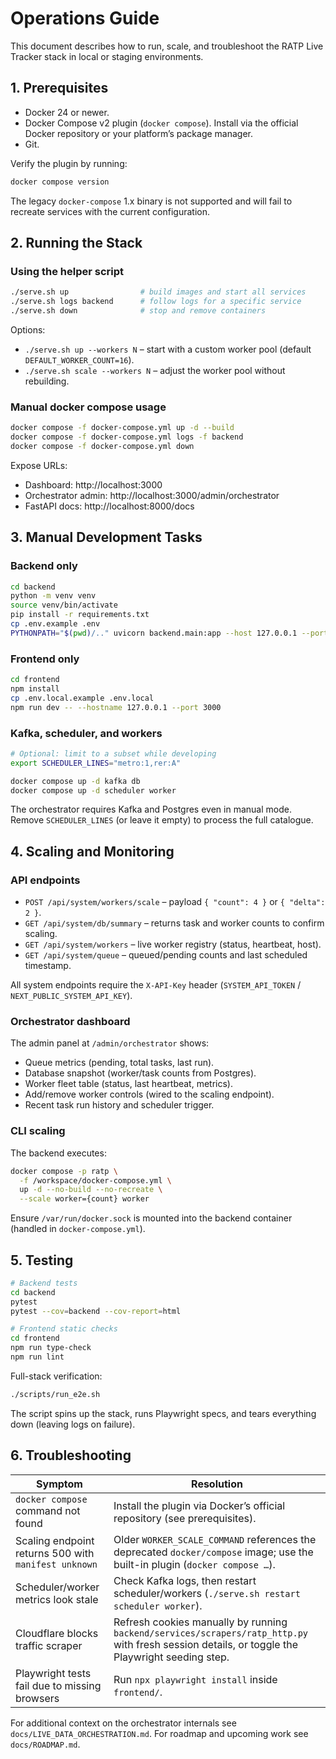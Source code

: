 # Operations Guide

This document describes how to run, scale, and troubleshoot the RATP Live Tracker stack in local or staging environments.

## 1. Prerequisites

- Docker 24 or newer.
- Docker Compose v2 plugin (`docker compose`). Install via the official Docker repository or your platform’s package manager.
- Git.

Verify the plugin by running:

```bash
docker compose version
```

The legacy `docker-compose` 1.x binary is not supported and will fail to recreate services with the current configuration.

## 2. Running the Stack

### Using the helper script

```bash
./serve.sh up                # build images and start all services
./serve.sh logs backend      # follow logs for a specific service
./serve.sh down              # stop and remove containers
```

Options:

- `./serve.sh up --workers N` – start with a custom worker pool (default `DEFAULT_WORKER_COUNT=16`).
- `./serve.sh scale --workers N` – adjust the worker pool without rebuilding.

### Manual docker compose usage

```bash
docker compose -f docker-compose.yml up -d --build
docker compose -f docker-compose.yml logs -f backend
docker compose -f docker-compose.yml down
```

Expose URLs:

- Dashboard: http://localhost:3000
- Orchestrator admin: http://localhost:3000/admin/orchestrator
- FastAPI docs: http://localhost:8000/docs

## 3. Manual Development Tasks

### Backend only

```bash
cd backend
python -m venv venv
source venv/bin/activate
pip install -r requirements.txt
cp .env.example .env
PYTHONPATH="$(pwd)/.." uvicorn backend.main:app --host 127.0.0.1 --port 8000
```

### Frontend only

```bash
cd frontend
npm install
cp .env.local.example .env.local
npm run dev -- --hostname 127.0.0.1 --port 3000
```

### Kafka, scheduler, and workers

```bash
# Optional: limit to a subset while developing
export SCHEDULER_LINES="metro:1,rer:A"

docker compose up -d kafka db
docker compose up -d scheduler worker
```

The orchestrator requires Kafka and Postgres even in manual mode. Remove `SCHEDULER_LINES` (or leave it empty) to process the full catalogue.

## 4. Scaling and Monitoring

### API endpoints

- `POST /api/system/workers/scale` – payload `{ "count": 4 }` or `{ "delta": 2 }`.
- `GET /api/system/db/summary` – returns task and worker counts to confirm scaling.
- `GET /api/system/workers` – live worker registry (status, heartbeat, host).
- `GET /api/system/queue` – queued/pending counts and last scheduled timestamp.

All system endpoints require the `X-API-Key` header (`SYSTEM_API_TOKEN` / `NEXT_PUBLIC_SYSTEM_API_KEY`).

### Orchestrator dashboard

The admin panel at `/admin/orchestrator` shows:

- Queue metrics (pending, total tasks, last run).
- Database snapshot (worker/task counts from Postgres).
- Worker fleet table (status, last heartbeat, metrics).
- Add/remove worker controls (wired to the scaling endpoint).
- Recent task run history and scheduler trigger.

### CLI scaling

The backend executes:

```bash
docker compose -p ratp \
  -f /workspace/docker-compose.yml \
  up -d --no-build --no-recreate \
  --scale worker={count} worker
```

Ensure `/var/run/docker.sock` is mounted into the backend container (handled in `docker-compose.yml`).

## 5. Testing

```bash
# Backend tests
cd backend
pytest
pytest --cov=backend --cov-report=html

# Frontend static checks
cd frontend
npm run type-check
npm run lint
```

Full-stack verification:

```bash
./scripts/run_e2e.sh
```

The script spins up the stack, runs Playwright specs, and tears everything down (leaving logs on failure).

## 6. Troubleshooting

| Symptom | Resolution |
| --- | --- |
| `docker compose` command not found | Install the plugin via Docker’s official repository (see prerequisites). |
| Scaling endpoint returns 500 with `manifest unknown` | Older `WORKER_SCALE_COMMAND` references the deprecated `docker/compose` image; use the built-in plugin (`docker compose …`). |
| Scheduler/worker metrics look stale | Check Kafka logs, then restart scheduler/workers (`./serve.sh restart scheduler worker`). |
| Cloudflare blocks traffic scraper | Refresh cookies manually by running `backend/services/scrapers/ratp_http.py` with fresh session details, or toggle the Playwright seeding step. |
| Playwright tests fail due to missing browsers | Run `npx playwright install` inside `frontend/`. |

For additional context on the orchestrator internals see `docs/LIVE_DATA_ORCHESTRATION.md`. For roadmap and upcoming work see `docs/ROADMAP.md`.
